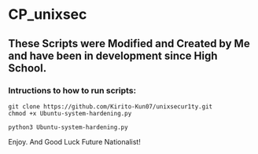# CP_unixsec
## These Scripts were Modified and Created by Me and have been in development since High School.

### Intructions to how to run scripts:
```
git clone https://github.com/Kirito-Kun07/unixsecur1ty.git
chmod +x Ubuntu-system-hardening.py

python3 Ubuntu-system-hardening.py
```
Enjoy. And Good Luck Future Nationalist!
